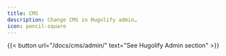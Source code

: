 ```yaml
---
title: CMS
description: Change CMS in Hugolify admin…
icon: pencil-square
---
```


{{< button url="/docs/cms/admin/" text="See Hugolify Admin section" >}}



